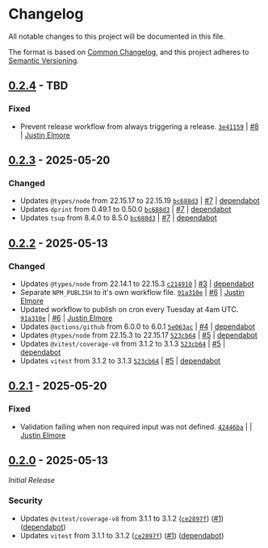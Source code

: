 # Changelog

All notable changes to this project will be documented in this file.

The format is based on [Common Changelog](https://common-changelog.org),
and this project adheres to [Semantic Versioning](https://semver.org/spec/v2.0.0.html).

## [0.2.4] - TBD

### Fixed

- Prevent release workflow from always triggering a release. [`3e41159`](https://github.com/jelmore1674/github-action-helpers/commit/3e41159a00d5df7d5b19a771ca904ed81c9cd29d) | [#8](https://github.com/jelmore1674/github-action-helpers/pull/8) | [Justin Elmore](https://github.com/jelmore1674)

## [0.2.3] - 2025-05-20

### Changed

- Updates `@types/node` from 22.15.17 to 22.15.19 [`bc688d3`](https://github.com/jelmore1674/github-action-helpers/commit/bc688d314fcc40e299f2c1d26990bae68213fc47) | [#7](https://github.com/jelmore1674/github-action-helpers/pull/7) | [dependabot](https://github.com/apps/dependabot)
- Updates `dprint` from 0.49.1 to 0.50.0 [`bc688d3`](https://github.com/jelmore1674/github-action-helpers/commit/bc688d314fcc40e299f2c1d26990bae68213fc47) | [#7](https://github.com/jelmore1674/github-action-helpers/pull/7) | [dependabot](https://github.com/apps/dependabot)
- Updates `tsup` from 8.4.0 to 8.5.0 [`bc688d3`](https://github.com/jelmore1674/github-action-helpers/commit/bc688d314fcc40e299f2c1d26990bae68213fc47) | [#7](https://github.com/jelmore1674/github-action-helpers/pull/7) | [dependabot](https://github.com/apps/dependabot)

## [0.2.2] - 2025-05-13

### Changed

- Updates `@types/node` from 22.14.1 to 22.15.3 [`c214910`](https://github.com/jelmore1674/github-action-helpers/commit/c214910426327085a5705f0bc9a6333fedfe919d) | [#3](https://github.com/jelmore1674/github-action-helpers/pull/3) | [dependabot](https://github.com/apps/dependabot)
- Separate `NPM_PUBLISH` to it's own workflow file. [`91a310e`](https://github.com/jelmore1674/github-action-helpers/commit/91a310eea510022b5631108da03f1582c97f9d45) | [#6](https://github.com/jelmore1674/github-action-helpers/pull/6) | [Justin Elmore](https://github.com/jelmore1674)
- Updated workflow to publish on cron every Tuesday at 4am UTC. [`91a310e`](https://github.com/jelmore1674/github-action-helpers/commit/91a310eea510022b5631108da03f1582c97f9d45) | [#6](https://github.com/jelmore1674/github-action-helpers/pull/6) | [Justin Elmore](https://github.com/jelmore1674)
- Updates `@actions/github` from 6.0.0 to 6.0.1 [`5e063ac`](https://github.com/jelmore1674/github-action-helpers/commit/5e063ac915fdce33dc189ca534c772b28f40beba) | [#4](https://github.com/jelmore1674/github-action-helpers/pull/4) | [dependabot](https://github.com/apps/dependabot)
- Updates `@types/node` from 22.15.3 to 22.15.17 [`523cb64`](https://github.com/jelmore1674/github-action-helpers/commit/523cb64fb0ca2aa2fef1e989420bf76423fff2f0) | [#5](https://github.com/jelmore1674/github-action-helpers/pull/5) | [dependabot](https://github.com/apps/dependabot)
- Updates `@vitest/coverage-v8` from 3.1.2 to 3.1.3 [`523cb64`](https://github.com/jelmore1674/github-action-helpers/commit/523cb64fb0ca2aa2fef1e989420bf76423fff2f0) | [#5](https://github.com/jelmore1674/github-action-helpers/pull/5) | [dependabot](https://github.com/apps/dependabot)
- Updates `vitest` from 3.1.2 to 3.1.3 [`523cb64`](https://github.com/jelmore1674/github-action-helpers/commit/523cb64fb0ca2aa2fef1e989420bf76423fff2f0) | [#5](https://github.com/jelmore1674/github-action-helpers/pull/5) | [dependabot](https://github.com/apps/dependabot)

## [0.2.1] - 2025-05-20

### Fixed

- Validation failing when non required input was not defined. [`42446ba`](https://github.com/jelmore1674/github-action-helpers/commit/42446ba88011e3486ec08b1ddd0809ecd737a12a) | | [Justin Elmore](https://github.com/jelmore1674)

## [0.2.0] - 2025-05-13

_Initial Release_

### Security

- Updates `@vitest/coverage-v8` from 3.1.1 to 3.1.2 ([`ce2897f`](https://github.com/jelmore1674/github-action-helpers/commit/ce2897f495b6fef2da88a6f5164c4f661ccd64a7)) ([#1](https://github.com/jelmore1674/github-action-helpers/pull/1)) ([dependabot](https://github.com/apps/dependabot))
- Updates `vitest` from 3.1.1 to 3.1.2 ([`ce2897f`](https://github.com/jelmore1674/github-action-helpers/commit/ce2897f495b6fef2da88a6f5164c4f661ccd64a7)) ([#1](https://github.com/jelmore1674/github-action-helpers/pull/1)) ([dependabot](https://github.com/apps/dependabot))

[0.2.4]: https://github.com/jelmore1674/github-action-helpers/releases/tag/v0.2.4
[0.2.3]: https://github.com/jelmore1674/github-action-helpers/releases/tag/v0.2.3
[0.2.2]: https://github.com/jelmore1674/github-action-helpers/releases/tag/v0.2.2
[0.2.1]: https://github.com/jelmore1674/github-action-helpers/releases/tag/v0.2.1
[0.2.0]: https://github.com/jelmore1674/github-action-helpers/releases/tag/v0.2.0
